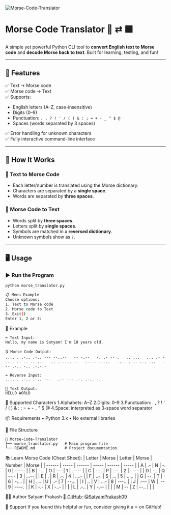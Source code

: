 ![Morse-Code-Translator](https://socialify.git.ci/SatyamPrakash09/Morse-Code-Translator/image?custom_description=A+simple+yet+powerful+Python+CLI+tool+to+convert+English+text+to+Morse+code+and+decode+Morse+back+to+text.+Built+for+learning%2C+testing%2C+and+fun%21%21&description=1&font=JetBrains+Mono&language=1&name=1&owner=1&pattern=Plus&theme=Dark)


# Morse Code Translator 🔡 ⇄ 🟩

A simple yet powerful Python CLI tool to **convert English text to Morse code** and **decode Morse back to text**. Built for learning, testing, and fun!

---

## 🚀 Features

✅ Text → Morse code  
✅ Morse code → Text  
✅ Supports:
- English letters (A–Z, case-insensitive)
- Digits (0–9)
- Punctuation: `. , ? ! ' / ( ) & : ; = + - _ " $ @`
- Spaces (words separated by 3 spaces)

✅ Error handling for unknown characters  
✅ Fully interactive command-line interface

---

## 🧠 How It Works

### 🔡 Text to Morse Code

- Each letter/number is translated using the Morse dictionary.
- Characters are separated by a **single space**.
- Words are separated by **three spaces**.

### 🔁 Morse Code to Text

- Words split by **three spaces**.
- Letters split by **single spaces**.
- Symbols are matched in a **reversed dictionary**.
- Unknown symbols show as `?`.

---

## 🖥️ Usage

### ▶️ Run the Program

```bash
python morse_translator.py

📋 Menu Example
Choose options:
1. Text to Morse code
2. Morse code to Text
3. Exit()
Enter 1, 2 or 3:
```

📌 Example
```
➡️ Text Input:
Hello, my name is Satyam! I'm 18 years old.

🔃 Morse Code Output:
.... . .-.. .-.. --- --..--   -- -.--   -. .- -- .   .. ...   ... .- - -.-- .- -- -.-.--   .. .----. --   .---- ---..   -.-- . .- .-. ...   --- .-.. -.. .-.-.-

⬅️ Reverse Input:
.... . .-.. .-.. ---   .-- --- .-. .-.. -..

🧾 Text Output:
HELLO WORLD
```

🧩 Supported Characters
1.Alphabets: A–Z
2.Digits: 0–9
3.Punctuation:
. , ? ! ' / ( ) & : ; = + - _ " $ @
4.Space: interpreted as 3-space word separator

📦 Requirements
• Python 3.x
• No external libraries

📁 File Structure
```
📂 Morse-Code-Translator
├── morse_translator.py   # Main program file
└── README.md             # Project documentation
```

📚 Learn Morse Code (Cheat Sheet):
| Letter | Morse | Letter | Morse | Number | Morse |
| ------ | ----- | ------ | ----- | ------ | ----- |
| A      | .-    | N      | -.    | 0      | ----- |
| B      | -...  | O      | ---   | 1      | .---- |
| C      | -.-.  | P      | .--.  | 2      | ..--- |
| D      | -..   | Q      | --.-  | 3      | ...-- |
| E      | .     | R      | .-.   | 4      | ....- |
| F      | ..-.  | S      | ...   | 5      | ..... |
| G      | --.   | T      | -     | 6      | -.... |
| H      | ....  | U      | ..-   | 7      | --... |
| I      | ..    | V      | ...-  | 8      | ---.. |
| J      | .---  | W      | .--   | 9      | ----. |
| K      | -.-   | X      | -..-  |        |       |
| L      | .-..  | Y      | -.--  |        |       |
| M      | --    | Z      | --..  |        |       |

👨‍💻 Author
Satyam Prakash
[🔗 GitHub](@SatyamPrakash09): [@SatyamPrakash09](@SatyamPrakash09)


🙌 Support
If you found this helpful or fun, consider giving it a ⭐ on GitHub!

